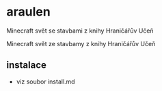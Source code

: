 # araulen

Minecraft svět se stavbami z knihy Hraničářův Učeň

Minecraft svět ze stavbamy z knihy Hraničářův Učeň

## instalace

* viz soubor install.md
